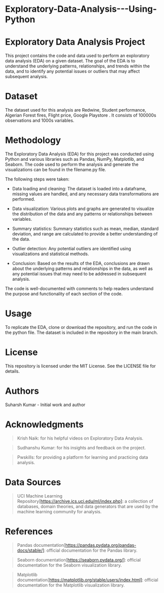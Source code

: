 # Exploratory-Data-Analysis---Using-Python

# Exploratory Data Analysis Project
This project contains the code and data used to perform an exploratory data analysis (EDA) on a given dataset. The goal of the EDA is to understand the underlying patterns, relationships, and trends within the data, and to identify any potential issues or outliers that may affect subsequent analysis.

# Dataset
The dataset used for this analysis are Redwine, Student performance, Algerian Forest fires, Flight price, Google Playstore  . It consists of 100000s observations and 1000s variables.

# Methodology
The Exploratory Data Analysis (EDA) for this project was conducted using Python and various libraries such as Pandas, NumPy, Matplotlib, and Seaborn. The code used to perform the analysis and generate the visualizations can be found in the filename.py file.

The following steps were taken:

- Data loading and cleaning: 
The dataset is loaded into a dataframe, missing values are handled, and any necessary data transformations are performed.

- Data visualization:
Various plots and graphs are generated to visualize the distribution of the data and any patterns or relationships between variables.

- Summary statistics:
Summary statistics such as mean, median, standard deviation, and range are calculated to provide a better understanding of the data.

- Outlier detection:
Any potential outliers are identified using visualizations and statistical methods.

- Conclusion: 
Based on the results of the EDA, conclusions are drawn about the underlying patterns and relationships in the data, as well as any potential issues that may need to be addressed in subsequent analysis.

The code is well-documented with comments to help readers understand the purpose and functionality of each section of the code. 

# Usage
To replicate the EDA, clone or download the repository, and run the code in the python file. The dataset is included in the repository in the main branch.

# License
This repository is licensed under the MIT License. See the LICENSE file for details.

# Authors
Suharsh Kumar - Initial work and author

# Acknowledgments
> Krish Naik: for his helpful videos on Exploratory Data Analysis.

> Sudhanshu Kumar: for his insights and feedback on the project.

> Pwskills: for providing a platform for learning and practicing data analysis.

# Data Sources
> UCI Machine Learning Repository[https://archive.ics.uci.edu/ml/index.php]: a collection of databases, domain theories, and data generators that are used by the machine learning community for analysis.

# References
> Pandas documentation[https://pandas.pydata.org/pandas-docs/stable/]: official documentation for the Pandas library.

> Seaborn documentation[https://seaborn.pydata.org/]: official documentation for the Seaborn visualization library.

> Matplotlib documentation[https://matplotlib.org/stable/users/index.html]: official documentation for the Matplotlib visualization library.
